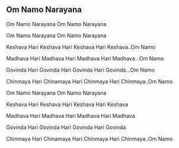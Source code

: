 ## Om Namo Narayana


Om Namo Narayana Om Namo Narayana

Om Namo Narayana Om Namo Narayana

Keshava Hari Keshava Hari Keshava Hari Keshava..Om Namo

Madhava Hari Madhava Hari Madhava Hari Madhava...Om Namo

Govinda Hari Govinda Hari Govinda Hari Govinda...Om Namo

Chinmaya Hari Chinamaya Hari Chinmaya Hari Chinmaya..Om Namo

Om Namo Narayana Om Namo Narayana

Keshava Hari Keshava Hari Keshava Hari Keshava

Madhava Hari Madhava Hari Madhava Hari Madhava

Govinda Hari Govinda Hari Govinda Hari Govinda

Chinmaya Hari Chinamaya Hari Chinmaya Hari Chinmaya..Om Namo

